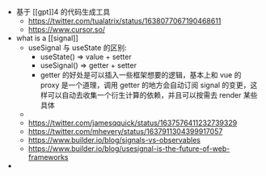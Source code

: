 - 基于 [[gpt]]4 的代码生成工具
	- https://twitter.com/tualatrix/status/1638077067190468611
	- https://www.cursor.so/
- what is a [[signal]]
	- useSignal 与 useState 的区别:
		- useState() => value + setter
		- useSignal() => getter + setter
		- getter 的好处是可以插入一些框架想要的逻辑，基本上和 vue 的 proxy 是一个道理，调用 getter 的地方会自动订阅 signal 的变更，这样可以自动去收集一个衍生计算的依赖，并且可以按需去 render 某些具体
	-
	- https://twitter.com/jamesqquick/status/1637576411232739329
	- https://twitter.com/mhevery/status/1637911304399917057
	- https://www.builder.io/blog/signals-vs-observables
	- https://www.builder.io/blog/usesignal-is-the-future-of-web-frameworks
-
